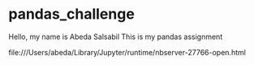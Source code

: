 # pandas_challenge
Hello, my name is Abeda Salsabil
This is my pandas assignment

file:///Users/abeda/Library/Jupyter/runtime/nbserver-27766-open.html
